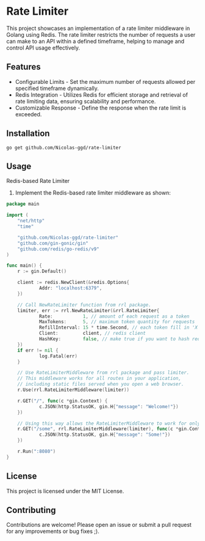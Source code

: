 # Rate Limiter
This project showcases an implementation of a rate limiter middleware in Golang using Redis. The rate limiter restricts the number of requests a user can make to an API within a defined timeframe, helping to manage and control API usage effectively.

## Features
- Configurable Limits - Set the maximum number of requests allowed per specified timeframe dynamically.
- Redis Integration - Utilizes Redis for efficient storage and retrieval of rate limiting data, ensuring scalability and performance.
- Customizable Response - Define the response when the rate limit is exceeded.

## Installation

```shell
go get github.com/Nicolas-ggd/rate-limiter
```

## Usage
Redis-based Rate Limiter

1. Implement the Redis-based rate limiter middleware as shown:

```go
package main

import (
	"net/http"
	"time"

	"github.com/Nicolas-ggd/rate-limiter"
	"github.com/gin-gonic/gin"
	"github.com/redis/go-redis/v9"
)

func main() {
	r := gin.Default()

	client := redis.NewClient(&redis.Options{
            Addr: "localhost:6379",
	})

	// Call NewRateLimiter function from rrl package.
	limiter, err := rrl.NewRateLimiter(&rrl.RateLimiter{
            Rate:           1, // amount of each request as a token
            MaxTokens:      5, // maximum token quantity for requests
            RefillInterval: 15 * time.Second, // each token fill in 'X' time frame
            Client:         client, // redis client
            HashKey:        false, // make true if you want to hash redis key
	})
	if err != nil {
            log.Fatal(err)
	}

	// Use RateLimiterMiddleware from rrl package and pass limiter.
	// This middleware works for all routes in your application,
	// including static files served when you open a web browser.
	r.Use(rrl.RateLimiterMiddleware(limiter))

	r.GET("/", func(c *gin.Context) {
            c.JSON(http.StatusOK, gin.H{"message": "Welcome!"})
	})

	// Using this way allows the RateLimiterMiddleware to work for only specific routes.
	r.GET("/some", rrl.RateLimiterMiddleware(limiter), func(c *gin.Context) {
            c.JSON(http.StatusOK, gin.H{"message": "Some!"})
	})

	r.Run(":8080")
}

```

## License
This project is licensed under the MIT License.

## Contributing
Contributions are welcome! Please open an issue or submit a pull request for any improvements or bug fixes ;).